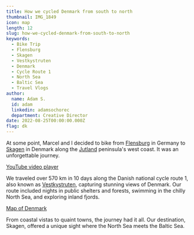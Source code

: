 ```yaml
---
title: How we cycled Denmark from south to north
thumbnail: IMG_1849
icon: map
length: 12
slug: how-we-cycled-denmark-from-south-to-north
keywords:
  - Bike Trip
  - Flensburg
  - Skagen
  - Vestkystruten
  - Denmark
  - Cycle Route 1
  - North Sea
  - Baltic Sea
  - Travel Vlogs
author:
  name: Adam S.
  id: adam
  linkedin: adamsochorec
  department: Creative Director
date: 2022-08-25T00:00:00.000Z
flag: dk
---
```


At some point, Marcel and I decided to bike from [Flensburg](https://en.wikipedia.org/wiki/Flensburg) in Germany to [Skagen](https://en.wikipedia.org/wiki/Skagen) in Denmark along the [Jutland](https://en.wikipedia.org/wiki/Jutland) peninsula's west coast. It was an unforgettable journey.

[YouTube video player](https://www.youtube-nocookie.com/embed/3go3v59pfEo?modestbranding=1)

We traveled over 570 km in 10 days along the Danish national cycle route 1, also known as [Vestkystruten](https://en.wikipedia.org/wiki/Danish_National_Cycle_Route_1), capturing stunning views of Denmark. Our route included nights in public shelters and forests, swimming in the chilly North Sea, and exploring inland fjords.

[Map of Denmark](https://www.google.com/maps/embed?pb=!1m18!1m12!1m3!1d2272668.8742977376!2d8.903950990226493!3d56.20199148672109!2m3!1f0!2f0!3f0!3m2!1i1024!2i768!4f13.1!3m3!1m2!1s0x464b27b6ee945ffb%3A0x528743d0c3e092cd!2sDenmark!5e0!3m2!1sen!2scz!4v1730818049913!5m2!1sen!2scz)

From coastal vistas to quaint towns, the journey had it all. Our destination, Skagen, offered a unique sight where the North Sea meets the Baltic Sea.
